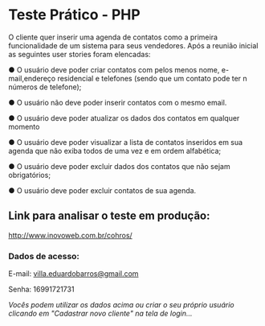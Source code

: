 # Teste Prático - PHP

O cliente quer inserir uma agenda de contatos como a primeira funcionalidade de um sistema para seus vendedores. Após a reunião inicial as seguintes user stories foram elencadas:

● O usuário deve poder criar contatos com pelos menos nome, e-mail,endereço residencial e telefones (sendo que um contato pode ter n números de telefone);

● O usuário não deve poder inserir contatos com o mesmo email.

● O usuário deve poder atualizar os dados dos contatos em qualquer momento

● O usuário deve poder visualizar a lista de contatos inseridos em sua agenda que não exiba todos de uma vez e em ordem alfabética;

● O usuário deve poder excluir dados dos contatos que não sejam obrigatórios;

● O usuário deve poder excluir contatos de sua agenda.

## Link para analisar o teste em produção:
http://www.inovoweb.com.br/cohros/

### Dados de acesso:
E-mail: villa.eduardobarros@gmail.com

Senha: 16991721731

*Vocês podem utilizar os dados acima ou criar o seu próprio usuário clicando em "Cadastrar novo cliente" na tela de login...*
